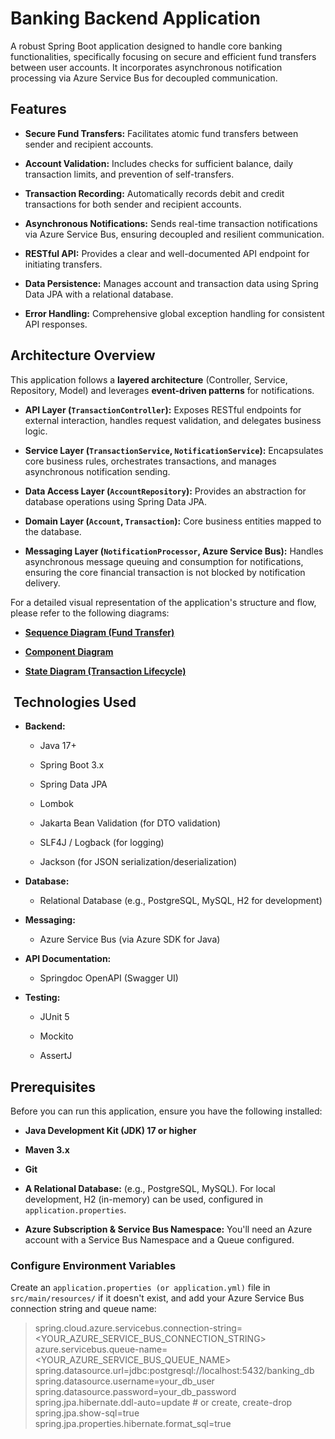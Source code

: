 #  Banking Backend Application

A robust Spring Boot application designed to handle core banking functionalities, specifically focusing on secure and efficient fund transfers between user accounts. It incorporates asynchronous notification processing via Azure Service Bus for decoupled communication.

##  Features

* **Secure Fund Transfers:** Facilitates atomic fund transfers between sender and recipient accounts.

* **Account Validation:** Includes checks for sufficient balance, daily transaction limits, and prevention of self-transfers.

* **Transaction Recording:** Automatically records debit and credit transactions for both sender and recipient accounts.

* **Asynchronous Notifications:** Sends real-time transaction notifications via Azure Service Bus, ensuring decoupled and resilient communication.

* **RESTful API:** Provides a clear and well-documented API endpoint for initiating transfers.

* **Data Persistence:** Manages account and transaction data using Spring Data JPA with a relational database.

* **Error Handling:** Comprehensive global exception handling for consistent API responses.

##  Architecture Overview

This application follows a **layered architecture** (Controller, Service, Repository, Model) and leverages **event-driven patterns** for notifications.

* **API Layer (`TransactionController`):** Exposes RESTful endpoints for external interaction, handles request validation, and delegates business logic.

* **Service Layer (`TransactionService`, `NotificationService`):** Encapsulates core business rules, orchestrates transactions, and manages asynchronous notification sending.

* **Data Access Layer (`AccountRepository`):** Provides an abstraction for database operations using Spring Data JPA.

* **Domain Layer (`Account`, `Transaction`):** Core business entities mapped to the database.

* **Messaging Layer (`NotificationProcessor`, Azure Service Bus):** Handles asynchronous message queuing and consumption for notifications, ensuring the core financial transaction is not blocked by notification delivery.

For a detailed visual representation of the application's structure and flow, please refer to the following diagrams:

* [**Sequence Diagram (Fund Transfer)**](https://www.google.com/search?q=docs/sequence-diagram-fund-transfer.puml)

* [**Component Diagram**](https://www.google.com/search?q=docs/component-diagram.puml)

* [**State Diagram (Transaction Lifecycle)**](https://www.google.com/search?q=docs/state-diagram-transaction.puml)

## ️ Technologies Used

* **Backend:**

    * Java 17+

    * Spring Boot 3.x

    * Spring Data JPA

    * Lombok

    * Jakarta Bean Validation (for DTO validation)

    * SLF4J / Logback (for logging)

    * Jackson (for JSON serialization/deserialization)

* **Database:**

    * Relational Database (e.g., PostgreSQL, MySQL, H2 for development)

* **Messaging:**

    * Azure Service Bus (via Azure SDK for Java)

* **API Documentation:**

    * Springdoc OpenAPI (Swagger UI)

* **Testing:**

    * JUnit 5

    * Mockito

    * AssertJ

## Prerequisites

Before you can run this application, ensure you have the following installed:

* **Java Development Kit (JDK) 17 or higher**

* **Maven 3.x**

* **Git**

* **A Relational Database:** (e.g., PostgreSQL, MySQL). For local development, H2 (in-memory) can be used, configured in `application.properties`.

* **Azure Subscription & Service Bus Namespace:** You'll need an Azure account with a Service Bus Namespace and a Queue configured.

### Configure Environment Variables
Create an `application.properties (or application.yml)` file in `src/main/resources/` if it doesn't exist, and add your Azure Service Bus connection string and queue name:


>spring.cloud.azure.servicebus.connection-string=<YOUR_AZURE_SERVICE_BUS_CONNECTION_STRING>
azure.servicebus.queue-name=<YOUR_AZURE_SERVICE_BUS_QUEUE_NAME>
>spring.datasource.url=jdbc:postgresql://localhost:5432/banking_db
spring.datasource.username=your_db_user
spring.datasource.password=your_db_password
spring.jpa.hibernate.ddl-auto=update # or create, create-drop
spring.jpa.show-sql=true
spring.jpa.properties.hibernate.format_sql=true
